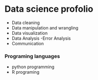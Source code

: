 # Data science profolio 
- Data cleaning
- Data manipulation and wrangling 
- Data visualization 
- Data Analysis 
-Error Analysis 
- Communication 

### Programing languages 
- python programming 
- R programing 



